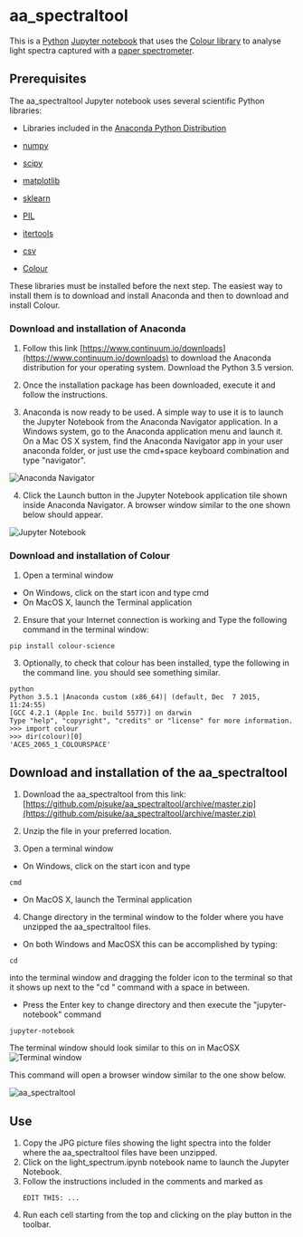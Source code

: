 # aa_spectraltool

This is a [Python](https://www.python.org/) [Jupyter notebook](http://jupyter.org/) that uses the [Colour library](http://colour-science.org/) to analyse light spectra captured with a [paper spectrometer](https://publiclab.org/sites/default/files/8.5x11mini-spec3.8.pdf).

## Prerequisites

The aa_spectraltool Jupyter notebook uses several scientific Python libraries:

* Libraries included in the [Anaconda Python Distribution](https://www.continuum.io/downloads)
 * [numpy](http://www.numpy.org/)
 * [scipy](https://www.scipy.org/)
 * [matplotlib](http://matplotlib.org/)
 * [sklearn](http://scikit-learn.org/)
 * [PIL](http://www.pythonware.com/products/pil/)
 * [itertools](https://docs.python.org/3/library/itertools.html)
 * [csv](https://docs.python.org/3/library/csv.html)

* [Colour](http://colour-science.org/)

These libraries must be installed before the next step. The easiest way to install them is to download and install Anaconda and then to download and install Colour.

### Download and installation of Anaconda

1. Follow this link [https://www.continuum.io/downloads](https://www.continuum.io/downloads) to download the Anaconda distribution for your operating system. Download the Python 3.5 version.

2. Once the installation package has been downloaded, execute it and follow the instructions.

3. Anaconda is now ready to be used. A simple way to use it is to launch the Jupyter Notebook from the Anaconda Navigator application. In a Windows system, go to the Anaconda application menu and launch it. On a Mac OS X system, find the Anaconda Navigator app in your user anaconda folder, or just use the cmd+space keyboard combination and type "navigator".

![Anaconda Navigator](https://docs.continuum.io/_images/navigator-home-1-3.png)

4. Click the Launch button in the Jupyter Notebook application tile shown inside Anaconda Navigator. A browser window similar to the one shown below should appear.

![Jupyter Notebook](https://lh4.googleusercontent.com/gm2oSwAoX6I5mO2m8rq1MyPI47Re7bMpC4KxofZOk5Crl7pIKhLPa9W7tdAzLKdG-urpze1Nupwx3pA=w2346-h1606-rw)

### Download and installation of Colour

1. Open a terminal window
 * On Windows, click on the start icon and type cmd
 * On MacOS X, launch the Terminal application
 
2. Ensure that your Internet connection is working and Type the following command in the terminal window:
```
pip install colour-science
```
3. Optionally, to check that colour has been installed, type the following in the command line. you should see something similar.
```
python
Python 3.5.1 |Anaconda custom (x86_64)| (default, Dec  7 2015, 11:24:55)
[GCC 4.2.1 (Apple Inc. build 5577)] on darwin
Type "help", "copyright", "credits" or "license" for more information.
>>> import colour
>>> dir(colour)[0]
'ACES_2065_1_COLOURSPACE'
```

## Download and installation of the aa_spectraltool

1. Download the aa_spectraltool from this link: [https://github.com/pisuke/aa_spectraltool/archive/master.zip](https://github.com/pisuke/aa_spectraltool/archive/master.zip)

2. Unzip the file in your preferred location. 

3. Open a terminal window
 * On Windows, click on the start icon and type 
 ```
 cmd
 ```
 * On MacOS X, launch the Terminal application
 
4. Change directory in the terminal window to the folder where you have unzipped the aa_spectraltool files. 
 * On both Windows and MacOSX this can be accomplished by typing:
  ```
  cd 
  ```
 into the terminal window and dragging the folder icon to the terminal so that it shows up next to the "cd " command with a space in between.
 * Press the Enter key to change directory and then execute the "jupyter-notebook" command
  ```
  jupyter-notebook
  ```
  The terminal window should look similar to this on in MacOSX
  ![Terminal window](https://lh5.googleusercontent.com/sltCP87oKZ_CjcTQMvOEjk4F5emDabUCGgq9RfrARnAjjemM68a6HRF_ecILVAVDij_1N9NeXvhjwoE=w2346-h1518-rw)
  
  This command will open a browser window similar to the one show below.
  
  ![aa_spectraltool](https://lh6.googleusercontent.com/c3UnmYNgtG50oKfbjHE-cPUeNCceIIpSWSZ3Gdt18GNc3HVmZGQFOBqI1ihlQTZPXdfdyTkWLn9YLlw=w2346-h1606-rw)


## Use

1. Copy the JPG picture files showing the light spectra into the folder where the aa_spectraltool files have been unzipped.
2. Click on the light_spectrum.ipynb notebook name to launch the Jupyter Notebook.
3. Follow the instructions included in the comments and marked as
   ```
   EDIT THIS: ...
   ```
4. Run each cell starting from the top and clicking on the play button in the toolbar.




